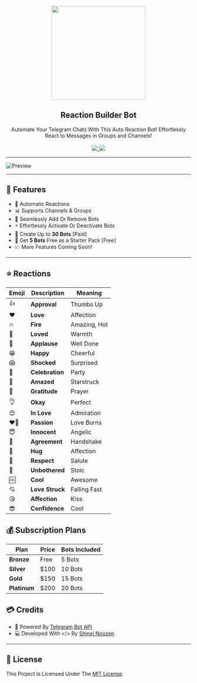 <p align="center">
  <img src="https://raw.githubusercontent.com/Malith-Rukshan/Auto-Reaction-Bot/main/logo.png" width="256px" height="256px"/>
</p>

<h2 align="center">
<b>Reaction Builder Bot</b>
</h2>

<div align="center">
Automate Your Telegram Chats With This Auto Reaction Bot! Effortlessly React to Messages in Groups and Channels!
</div>
<br>
<div align="center">
  <a href="https://telegram.me/ReactionCloneBot">
    <img src="https://img.shields.io/badge/Demo-ReactionBot-1cd760?logo=telegram&style=flat">
  </a>
  <a href="https://telegram.me/ReactionBuilderBot">
    <img src="https://img.shields.io/badge/ReactionBuilder-Bot-red?logo=telegram&style=flat">
  </a>
</div>

---

![Preview](https://raw.githubusercontent.com/Malith-Rukshan/Auto-Reaction-Bot/main/preview.gif)

---

## 🌟 Features

- 🔄 Automatic Reactions
- 📊 Supports Channels & Groups
- 🌟 Seamlessly Add Or Remove Bots  
- ⚡ Effortlessly Activate Or Deactivate Bots  
- 🚀 Create Up to **30 Bots** [Paid]  
- 🎁 Get **5 Bots** Free as a Starter Pack [Free]
- 📈 More Features Coming Soon!

---

## ⭐ **Reactions**

| Emoji   | Description      | Meaning                 |
|---------|------------------|-------------------------|
| 👍      | **Approval**      | Thumbs Up              |
| ❤      | **Love**          | Affection              |
| 🔥      | **Fire**          | Amazing, Hot           |
| 🥰      | **Loved**         | Warmth                 |
| 👏      | **Applause**      | Well Done              |
| 😁      | **Happy**         | Cheerful               |
| 😱      | **Shocked**       | Surprised              |
| 🎉      | **Celebration**   | Party                  |
| 🤩      | **Amazed**        | Starstruck             |
| 🙏      | **Gratitude**     | Prayer                 |
| 👌      | **Okay**          | Perfect                |
| 😍      | **In Love**       | Admiration             |
| ❤‍🔥    | **Passion**       | Love Burns             |
| 😇      | **Innocent**      | Angelic                |
| 🤝      | **Agreement**     | Handshake              |
| 🤗      | **Hug**           | Affection              |
| 🫡      | **Respect**       | Salute                 |
| 🗿      | **Unbothered**    | Stoic                  |
| 🆒      | **Cool**          | Awesome                |
| 💘      | **Love Struck**   | Falling Fast           |
| 😘      | **Affection**     | Kiss                   |
| 😎      | **Confidence**    | Cool                   |


## 💰 Subscription Plans

| Plan        | Price   | Bots Included |
|-------------|---------|---------------|
| **Bronze**  | Free    | 5 Bots        |
| **Silver**  | $100    | 10 Bots       |
| **Gold**    | $150    | 15 Bots       |
| **Platinum**| $200    | 20 Bots       |

## 💳 Credits

- 💪 Powered By [Telegram Bot API](https://core.telegram.org/bots/api)  
- 💻 Developed With </> By [Shinei Nouzen](https://t.me/Shineii86)

---

## 🔰 License

This Project Is Licensed Under The [MIT License](http://opensource.org/licenses/MIT).
